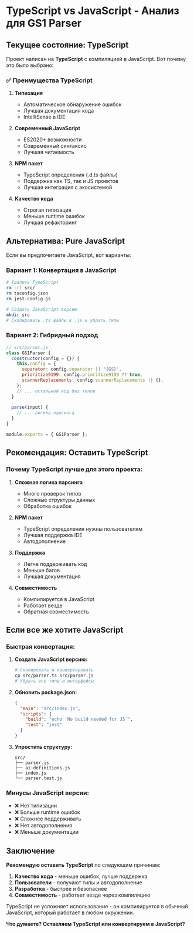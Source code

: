 # TypeScript vs JavaScript - Анализ для GS1 Parser

## Текущее состояние: TypeScript

Проект написан на **TypeScript** с компиляцией в JavaScript. Вот почему это было выбрано:

### ✅ Преимущества TypeScript

1. **Типизация**
   - Автоматическое обнаружение ошибок
   - Лучшая документация кода
   - IntelliSense в IDE

2. **Современный JavaScript**
   - ES2020+ возможности
   - Современный синтаксис
   - Лучшая читаемость

3. **NPM пакет**
   - TypeScript определения (.d.ts файлы)
   - Поддержка как TS, так и JS проектов
   - Лучшая интеграция с экосистемой

4. **Качество кода**
   - Строгая типизация
   - Меньше runtime ошибок
   - Лучшая рефакторинг

## Альтернатива: Pure JavaScript

Если вы предпочитаете JavaScript, вот варианты:

### Вариант 1: Конвертация в JavaScript

```bash
# Удалить TypeScript
rm -rf src/
rm tsconfig.json
rm jest.config.js

# Создать JavaScript версию
mkdir src
# Скопировать .ts файлы в .js и убрать типы
```

### Вариант 2: Гибридный подход

```javascript
// src/parser.js
class GS1Parser {
  constructor(config = {}) {
    this.config = {
      separator: config.separator || '{GS}',
      prioritize9199: config.prioritize9199 ?? true,
      scannerReplacements: config.scannerReplacements || {},
    };
    // ... остальной код без типов
  }
  
  parse(input) {
    // ... логика парсинга
  }
}

module.exports = { GS1Parser };
```

## Рекомендация: Оставить TypeScript

### Почему TypeScript лучше для этого проекта:

1. **Сложная логика парсинга**
   - Много проверок типов
   - Сложные структуры данных
   - Обработка ошибок

2. **NPM пакет**
   - TypeScript определения нужны пользователям
   - Лучшая поддержка IDE
   - Автодополнение

3. **Поддержка**
   - Легче поддерживать код
   - Меньше багов
   - Лучшая документация

4. **Совместимость**
   - Компилируется в JavaScript
   - Работает везде
   - Обратная совместимость

## Если все же хотите JavaScript

### Быстрая конвертация:

1. **Создать JavaScript версию:**
   ```bash
   # Скопировать и конвертировать
   cp src/parser.ts src/parser.js
   # Убрать все типы и интерфейсы
   ```

2. **Обновить package.json:**
   ```json
   {
     "main": "src/index.js",
     "scripts": {
       "build": "echo 'No build needed for JS'",
       "test": "jest"
     }
   }
   ```

3. **Упростить структуру:**
   ```
   src/
   ├── parser.js
   ├── ai-definitions.js
   ├── index.js
   └── parser.test.js
   ```

### Минусы JavaScript версии:

- ❌ Нет типизации
- ❌ Больше runtime ошибок
- ❌ Сложнее поддерживать
- ❌ Нет автодополнения
- ❌ Меньше документации

## Заключение

**Рекомендую оставить TypeScript** по следующим причинам:

1. **Качество кода** - меньше ошибок, лучше поддержка
2. **Пользователи** - получают типы и автодополнение
3. **Разработка** - быстрее и безопаснее
4. **Совместимость** - работает везде через компиляцию

TypeScript не усложняет использование - он компилируется в обычный JavaScript, который работает в любом окружении.

**Что думаете? Оставляем TypeScript или конвертируем в JavaScript?**

